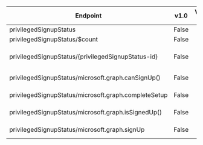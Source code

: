 | Endpoint | v1.0 | V1.0-Url | v1.0-Methods | beta | Beta-Url | Beta-Methods | Path | Root | Children | Segment |
| ----------| ----------| ----------| ----------| ----------| ----------| ----------| ----------| ----------| ----------| ----------|
| privilegedSignupStatus| False| | | True| https://graph.microsoft.com/beta/privilegedSignupStatus| Get Post| privilegedSignupStatus| privilegedSignupStatus| 6| privilegedSignupStatus|
| privilegedSignupStatus/$count| False| | | True| https://graph.microsoft.com/beta/privilegedSignupStatus/$count| Get| privilegedSignupStatus $count| privilegedSignupStatus| 0| $count|
| privilegedSignupStatus/{privilegedSignupStatus-id}| False| | | True| https://graph.microsoft.com/beta/privilegedSignupStatus/{privilegedSignupStatus-id}| Get Patch Delete| privilegedSignupStatus {privilegedSignupStatus-id}| privilegedSignupStatus| 0| {privilegedSignupStatus-id}|
| privilegedSignupStatus/microsoft.graph.canSignUp()| False| | | True| https://graph.microsoft.com/beta/privilegedSignupStatus/microsoft.graph.canSignUp()| Get| privilegedSignupStatus microsoft.graph.canSignUp()| privilegedSignupStatus| 0| microsoft.graph.canSignUp()|
| privilegedSignupStatus/microsoft.graph.completeSetup| False| | | True| https://graph.microsoft.com/beta/privilegedSignupStatus/microsoft.graph.completeSetup| Post| privilegedSignupStatus microsoft.graph.completeSetup| privilegedSignupStatus| 0| microsoft.graph.completeSetup|
| privilegedSignupStatus/microsoft.graph.isSignedUp()| False| | | True| https://graph.microsoft.com/beta/privilegedSignupStatus/microsoft.graph.isSignedUp()| Get| privilegedSignupStatus microsoft.graph.isSignedUp()| privilegedSignupStatus| 0| microsoft.graph.isSignedUp()|
| privilegedSignupStatus/microsoft.graph.signUp| False| | | True| https://graph.microsoft.com/beta/privilegedSignupStatus/microsoft.graph.signUp| Post| privilegedSignupStatus microsoft.graph.signUp| privilegedSignupStatus| 0| microsoft.graph.signUp|
